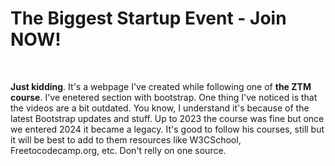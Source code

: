 <h1>The Biggest Startup Event - Join NOW!</h1> <br>
<p><strong>Just kidding</strong>. It's a webpage I've created while following one of <strong>the ZTM course</strong>. I've enetered section with bootstrap. 
One thing I've noticed is that the videos are a bit outdated. You know, I understand it's because of the latest Bootstrap updates and stuff.
Up to 2023 the course was fine but once we entered 2024 it became a legacy. It's good to follow his courses, still but it will be best to add to them resources like W3CSchool, Freetocodecamp.org, etc.
Don't relly on one source.</p>
